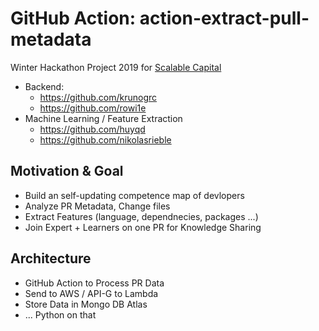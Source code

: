 # GitHub Action: action-extract-pull-metadata
Winter Hackathon Project 2019 for [Scalable Capital](http://scalable.capital/)

- Backend:
  - https://github.com/krunogrc
  - https://github.com/rowi1e
- Machine Learning / Feature Extraction
  -  https://github.com/huyqd
  - https://github.com/nikolasrieble


## Motivation & Goal
- Build an self-updating competence map of devlopers
- Analyze PR Metadata, Change files 
- Extract Features (language, dependnecies, packages ...) 
- Join Expert + Learners on one PR for Knowledge Sharing

## Architecture
- GitHub Action to Process PR Data
- Send to AWS / API-G to Lambda
- Store Data in Mongo DB Atlas
- ... Python on that 

